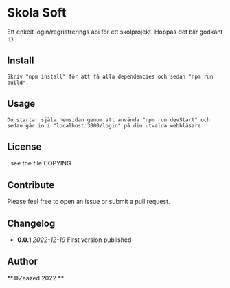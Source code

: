 # Skola Soft

Ett enkelt login/regristrerings api för ett skolprojekt. Hoppas det blir godkänt :D

## Install

```
Skriv "npm install" för att få alla dependencies och sedan "npm run build".

```

## Usage

```
Du startar själv hemsidan genom att använda "npm run devStart" och sedan går in i "localhost:3000/login" på din utvalda webbläsare
```
## License

, see the file COPYING.

## Contribute

Please feel free to open an issue or submit a pull request.

## Changelog

- **0.0.1** _2022-12-19_ First version published

## Author

**©Zeazed 2022 **
